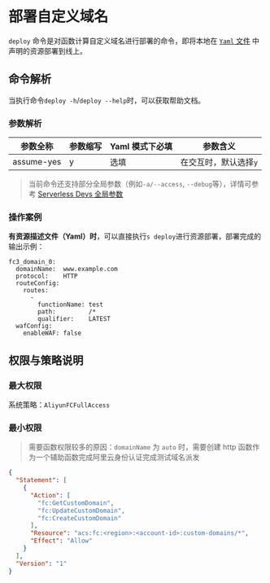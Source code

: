 # 部署自定义域名

`deploy` 命令是对函数计算自定义域名进行部署的命令，即将本地在 [`Yaml` 文件](./spec.md) 中声明的资源部署到线上。

## 命令解析

当执行命令`deploy -h`/`deploy --help`时，可以获取帮助文档。

### 参数解析

| 参数全称   | 参数缩写 | Yaml 模式下必填 | 参数含义              |
| ---------- | -------- | --------------- | --------------------- |
| assume-yes | y        | 选填            | 在交互时，默认选择`y` |

> 当前命令还支持部分全局参数（例如`-a/--access`, `--debug`等），详情可参考 [Serverless Devs 全局参数](../../builtin/index.md)

### 操作案例

**有资源描述文件（Yaml）时**，可以直接执行`s deploy`进行资源部署，部署完成的输出示例：

```text
fc3_domain_0:
  domainName:  www.example.com
  protocol:    HTTP
  routeConfig:
    routes:
      -
        functionName: test
        path:         /*
        qualifier:    LATEST
  wafConfig:
    enableWAF: false
```

## 权限与策略说明

### 最大权限

系统策略：`AliyunFCFullAccess`

### 最小权限

> 需要函数权限较多的原因：`domainName` 为 `auto` 时，需要创建 http 函数作为一个辅助函数完成阿里云身份认证完成测试域名派发

```json
{
  "Statement": [
    {
      "Action": [
        "fc:GetCustomDomain",
        "fc:UpdateCustomDomain",
        "fc:CreateCustomDomain"
      ],
      "Resource": "acs:fc:<region>:<account-id>:custom-domains/*",
      "Effect": "Allow"
    }
  ],
  "Version": "1"
}
```
